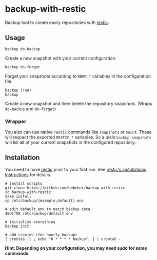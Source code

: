 # backup-with-restic

Backup tool to create easily repositories with [restic](https://restic.net/).

## Usage

```
backup do-backup
```

Create a new snapshot with your current configuration.

```
backup do-forget
```

Forget your snapshots according to `KEEP_*` variables in the configuration file.

```
backup (run)
backup
```

Create a new snapshot and then delete the repository snapshots. (Wraps `do-backup` and `do-forget`)

### Wrapper

You also can use native `restic` commands like `snapshots` or `mount`. These will respect the exported `RESTIC_*` variables. So a plain `backup snapshots` will list all of your current snapshots in the configured repository.

## Installation

You need to have [restic](https://restic.net) prior to your first run. See [restic's installations instructions](https://restic.readthedocs.io/en/stable/020_installation.html) for details.

    # install scripts
    git clone https://github.com/bebehei/backup-with-restic
    cd backup-with-restic
    make install
    cp /etc/backup/{example,default}.env

    # edit default.env to match backup data
    $EDITOR /etc/backup/default.env

    # initialize everything
    backup init

    # add cronjob (for hourly backup)
    { crontab -l ; echo "0 * * * * backup"; } | crontab -

**Hint: Depending on your configuration, you may need sudo for some commands.**
